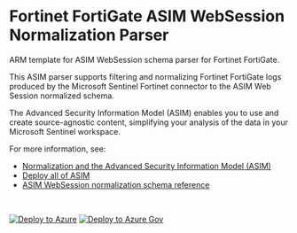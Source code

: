 # Fortinet FortiGate ASIM WebSession Normalization Parser

ARM template for ASIM WebSession schema parser for Fortinet FortiGate.

This ASIM parser supports filtering and normalizing Fortinet FortiGate logs produced by the Microsoft Sentinel Fortinet connector to the ASIM Web Session normalized schema.


The Advanced Security Information Model (ASIM) enables you to use and create source-agnostic content, simplifying your analysis of the data in your Microsoft Sentinel workspace.

For more information, see:

- [Normalization and the Advanced Security Information Model (ASIM)](https://aka.ms/AboutASIM)
- [Deploy all of ASIM](https://aka.ms/DeployASIM)
- [ASIM WebSession normalization schema reference](https://aka.ms/ASimWebSessionDoc)

<br>

[![Deploy to Azure](https://aka.ms/deploytoazurebutton)](https://portal.azure.com/#create/Microsoft.Template/uri/https%3A%2F%2Fraw.githubusercontent.com%2FAzure%2FAzure-Sentinel%2Fmaster%2FParsers%2FASimWebSession%2FARM%2FvimWebSessionFortinetFortiGate%2FvimWebSessionFortinetFortiGate.json) [![Deploy to Azure Gov](https://aka.ms/deploytoazuregovbutton)](https://portal.azure.us/#create/Microsoft.Template/uri/https%3A%2F%2Fraw.githubusercontent.com%2FAzure%2FAzure-Sentinel%2Fmaster%2FParsers%2FASimWebSession%2FARM%2FvimWebSessionFortinetFortiGate%2FvimWebSessionFortinetFortiGate.json)
